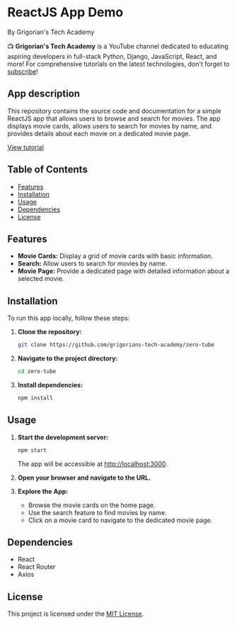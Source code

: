 # **ReactJS App Demo**
By Grigorian's Tech Academy

📺 **Grigorian's Tech Academy** is a YouTube channel dedicated to educating aspiring developers in full-stack Python, Django, JavaScript, React, and more! For comprehensive tutorials on the latest technologies, don't forget to [subscribe](https://www.youtube.com/@GrigoriansTechAcademy)!

## App description

This repository contains the source code and documentation for a simple ReactJS app that allows users to browse and search for movies. The app displays movie cards, allows users to search for movies by name, and provides details about each movie on a dedicated movie page.

[View tutorial](https://youtu.be/i9yOamFiKKE)

## Table of Contents

- [Features](#features)
- [Installation](#installation)
- [Usage](#usage)
- [Dependencies](#dependencies)
- [License](#license)

## Features

- **Movie Cards:** Display a grid of movie cards with basic information.
- **Search:** Allow users to search for movies by name.
- **Movie Page:** Provide a dedicated page with detailed information about a selected movie.

## Installation

To run this app locally, follow these steps:

1. **Clone the repository:**
   ```bash
   git clone https://github.com/grigorians-tech-academy/zero-tube
   ```

2. **Navigate to the project directory:**
   ```bash
   cd zero-tube
   ```

3. **Install dependencies:**
   ```bash
   npm install
   ```

## Usage

1. **Start the development server:**
   ```bash
   npm start
   ```
   The app will be accessible at [http://localhost:3000](http://localhost:3000).

2. **Open your browser and navigate to the URL.**

3. **Explore the App:**
   - Browse the movie cards on the home page.
   - Use the search feature to find movies by name.
   - Click on a movie card to navigate to the dedicated movie page.

## Dependencies

- React
- React Router
- Axios

## License

This project is licensed under the [MIT License](LICENSE).
